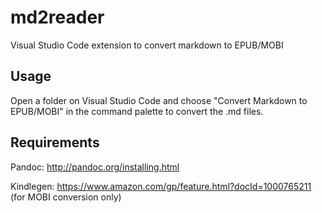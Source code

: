 # md2reader

Visual Studio Code extension to convert markdown to EPUB/MOBI

## Usage

Open a folder on Visual Studio Code and choose "Convert Markdown to EPUB/MOBI" in the command palette to convert the .md files.

## Requirements

Pandoc:  http://pandoc.org/installing.html

Kindlegen: https://www.amazon.com/gp/feature.html?docId=1000765211 (for MOBI conversion only)
